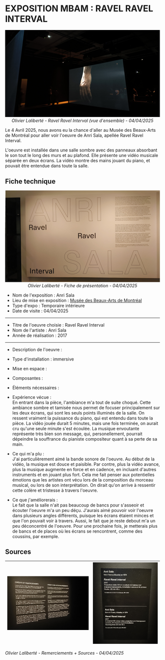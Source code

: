 # EXPOSITION MBAM : RAVEL RAVEL INTERVAL

<p align="center">
  <img src="./images/installation_vue_ensemble_suite.jpg" width="800px"><br>
  <i>Olivier Laliberté - Ravel Ravel Interval (vue d'ensemble) - 04/04/2025</i>
</p>

Le 4 Avril 2025, nous avons eu la chance d'aller au Musée des Beaux-Arts de Montréal pour aller voir l'oeuvre de Anri Sala, apellée Ravel Ravel Interval. <br> 

L'oeuvre est installée dans une salle sombre avec des panneaux absorbant le son tout le long des murs et au plafond. Elle présente une vidéo musicale séparée en deux écrans. La vidéo montre des mains jouant du piano, et pouvait être entendue dans toute la salle. 

## Fiche technique

<p align="center">
  <img src="./images/affiche_presentation.jpg" width="800px"><br>
  <i>Olivier Laliberté - Fiche de présentation - 04/04/2025</i>
</p>

- Nom de l'exposition : Anri Sala
- Lieu de mise en exposition : [Musée des Beaux-Arts de Montréal](https://www.mbam.qc.ca/en/)
- Type d'expo : Temporaire intérieure
- Date de visite : 04/04/2025
<hr>

- Titre de l'oeuvre choisie : Ravel Ravel Interval
- Nom de l'artiste : Anri Sala
- Année de réalisation : 2017
<hr>

- Description de l'oeuvre :
- Type d'installation : immersive
- Mise en espace :
- Composantes :
- Éléments nécessaires :

- Expérience vécue : <br>
En entrant dans la pièce, l'ambiance m'a tout de suite choqué. Cette ambiance sombre et tamisée nous permet de focuser principalement sur les deux écrans, qui sont les seuls points illuminés de la salle. On ressent vraiment la puissance du piano, qui est entendu dans toute la pièce. La vidéo jouée durait 5 minutes, mais une fois terminée, on aurait cru qu'une seule minute s'est écoulée. La musique envoutante représente très bien son message, qui, personellement, pourrait dépeindre la souffrance du pianiste compositeur quant à sa perte de sa main. 

- Ce qui m'a plu : <br>
J'ai particulièrement aimé la bande sonore de l'oeuvre. Au début de la vidéo, la musique est douce et paisible. Par contre, plus la vidéo avance, plus la musique augmente en force et en cadence, en incluant d'autres instruments et en jouant plus fort. Cela me fait penser aux potentielles émotions que les artistes ont vécu lors de la composition du morceau musical, ou lors de son interprétation. On dirait qu'on arrive à ressentir cette colère et tristesse à travers l'oeuvre.

- Ce que j'améliorerais : <br>
Le fait que la salle n'ait pas beaucoup de bancs pour s'asseoir et écouter l'oeuvre m'a un peu déçu. J'aurais aimé pouvoir voir l'oeuvre dans plusieurs angles différents, puisque les écrans étaient minces et que l'on pouvait voir à travers. Aussi, le fait que je reste debout m'a un peu déconcentré de l'oeuvre. Pour une prochaine fois, je metterais plus de bancs et de places où les écrans se rencontrent, comme des coussins, par exemple.

## Sources

![remerciements](./images/affiche_remerciements.jpg) | ![sources_suite](./images/affiche_sources.jpg)
:-------------------------:|:-------------------------:

*Olivier Laliberté - Remerciements + Sources - 04/04/2025*
